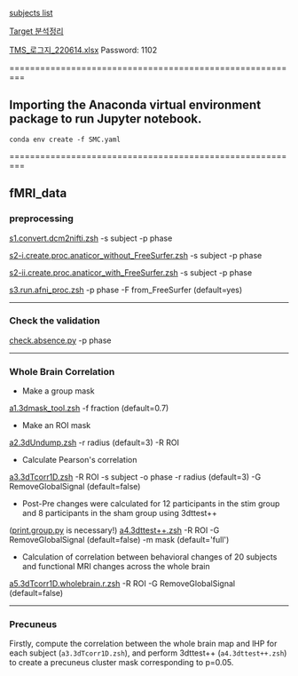 [subjects list](https://docs.google.com/spreadsheets/d/1ZvJCnk1qB8B8aktyndHkCmmA336e17J_/edit?usp=sharing&ouid=113558884998217828683&rtpof=true&sd=true)

[Target 분석정리](https://docs.google.com/spreadsheets/d/1eLaZn_yniFekXzYsqAXjAuyhULvQFkI2apAaMrSBi9E/edit?usp=sharing)

[TMS_로그지_220614.xlsx](https://github.com/psb629/labs/blob/master/SMC/TMS_%EB%A1%9C%EA%B7%B8%EC%A7%80_220614.xlsx) Password: 1102

=========================================================

## Importing the Anaconda virtual environment package to run Jupyter notebook.
```
conda env create -f SMC.yaml
```
=========================================================

## fMRI_data

### preprocessing
[s1.convert.dcm2nifti.zsh](https://github.com/psb629/labs/blob/master/SMC/scripts/s1.convert.dcm2nifti.zsh) -s subject -p phase

[s2-i.create.proc.anaticor_without_FreeSurfer.zsh](https://github.com/psb629/labs/blob/master/SMC/scripts/s2-i.create.proc.anaticor_without_FreeSurfer.zsh) -s subject -p phase

[s2-ii.create.proc.anaticor_with_FreeSurfer.zsh](https://github.com/psb629/labs/blob/master/SMC/scripts/s2-ii.create.proc.anaticor_with_FreeSurfer.zsh) -s subject -p phase

[s3.run.afni_proc.zsh](https://github.com/psb629/labs/blob/master/SMC/scripts/s3.run.afni_proc.zsh) -p phase -F from_FreeSurfer (default=yes)

---

### Check the validation
[check.absence.py](https://github.com/psb629/labs/blob/master/SMC/scripts/check.absence.py) -p phase

---

### Whole Brain Correlation

- Make a group mask

[a1.3dmask_tool.zsh](https://github.com/psb629/labs/blob/master/SMC/scripts/a1.3dmask_tool.zsh) -f fraction (default=0.7)

- Make an ROI mask

[a2.3dUndump.zsh](https://github.com/psb629/labs/blob/master/SMC/scripts/a2.3dUndump.zsh) -r radius (default=3) -R ROI

- Calculate Pearson's correlation

[a3.3dTcorr1D.zsh](https://github.com/psb629/labs/blob/master/SMC/scripts/a3.3dTcorr1D.zsh) -R ROI -s subject -o phase -r radius (default=3) -G RemoveGlobalSignal (default=false)

- Post-Pre changes were calculated for 12 participants in the stim group and 8 participants in the sham group using 3dttest++

([print.group.py](https://github.com/psb629/labs/blob/master/SMC/scripts/print.group.py) is necessary!) [a4.3dttest++.zsh](https://github.com/psb629/labs/blob/master/SMC/scripts/a4.3dttest++.zsh) -R ROI -G RemoveGlobalSignal (default=false) -m mask (default='full')

- Calculation of correlation between behavioral changes of 20 subjects and functional MRI changes across the whole brain

[a5.3dTcorr1D.wholebrain.r.zsh](https://github.com/psb629/labs/blob/master/SMC/scripts/a5.3dTcorr1D.wholebrain.r.zsh) -R ROI -G RemoveGlobalSignal (default=false)

---

### Precuneus

Firstly, compute the correlation between the whole brain map and lHP for each subject (`a3.3dTcorr1D.zsh`), and perform 3dttest++ (`a4.3dttest++.zsh`) to create a precuneus cluster mask corresponding to p=0.05.

